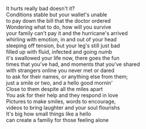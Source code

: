 It hurts really bad doesn't it?  
Conditions stable but your wallet's unable  
to pay down the bill that the doctor ordered  
Wondering what to do, how will you survive  
your family can't pay it and the hurricane's arrived  
whirling with emotion, in and out of your head  
sleeping off tension, but your leg's still just bad  
filled up with fluid, infected and going numb  
it's swallowed your life now, there goes the fun  
times that you've had, and moments that you've shared   
with strangers online you never met or dared  
to ask for their names, or anything else from them;  
just a smile or two, and a hello good mornin'  
Close to them despite all the miles apart  
You ask for their help and they respond in love  
Pictures to make smiles, words to encourage,  
videos to bring laughter and your soul flourishs  
It's big how small things like a hello  
can create a familiy for those feeling alone  
